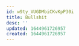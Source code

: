 ```yaml
---
id: w9ty_VUGDMbiCKvKpP30i
title: Bullshit
desc: ''
updated: 1644961726957
created: 1644961726957
---
```


